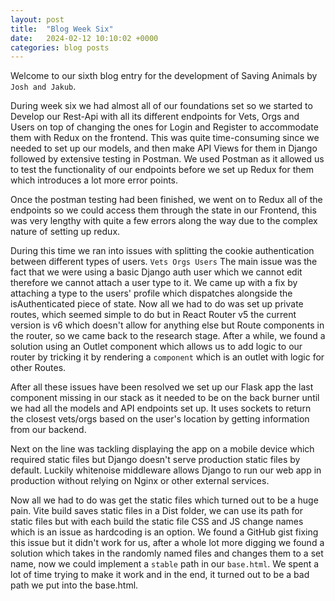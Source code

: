 ```yaml
---
layout: post
title:  "Blog Week Six"
date:   2024-02-12 10:10:02 +0000
categories: blog posts
---
```

Welcome to our sixth blog entry for the development of Saving Animals by `Josh and Jakub`.

During week six we had almost all of our foundations set so we started to Develop our Rest-Api with all its different endpoints for Vets, Orgs and Users on top of changing the ones for Login and Register to accommodate them with Redux on the frontend. This was quite time-consuming since we needed to set up our models, and then make API Views for them in Django followed by extensive testing in Postman.
We used Postman as it allowed us to test the functionality of our endpoints before we set up Redux for them which introduces a lot more error points.

Once the postman testing had been finished, we went on to Redux all of the endpoints so we could access them through the state in our Frontend, this was very lengthy with quite a few errors along the way due to the complex nature of setting up redux. 

During this time we ran into issues with splitting the cookie authentication between different types of users. `Vets Orgs Users` The main issue was the fact that we were using a basic Django auth user which we cannot edit therefore we cannot attach a user type to it. We came up with a fix by attaching a type to the users' profile which dispatches alongside the isAuthenticated piece of state. Now all we had to do was set up private routes, which seemed simple to do but in React Router v5 the current version is v6 which doesn't allow for anything else but Route components in the router, so we came back to the research stage. After a while, we found a solution using an Outlet component which allows us to add logic to our router by tricking it by rendering a `component` which is an outlet with logic for other Routes.

After all these issues have been resolved we set up our Flask app the last component missing in our stack as it needed to be on the back burner until we had all the models and API endpoints set up. It uses sockets to return the closest vets/orgs based on the user's location by getting information from our backend.

Next on the line was tackling displaying the app on a mobile device which required static files but Django doesn't serve production static files by default. Luckily whitenoise middleware allows Django to run our web app in production without relying on Nginx or other external services. 

Now all we had to do was get the static files which turned out to be a huge pain. Vite build saves static files in a Dist folder, we can use its path for static files but with each build the static file CSS and JS change names which is an issue as hardcoding is an option. We found a GitHub gist fixing this issue but it didn't work for us, after a whole lot more digging we found a solution which takes in the randomly named files and changes them to a set name, now we could implement a `stable` path in our `base.html`. We spent a lot of time trying to make it work and in the end, it turned out to be a bad path we put into the base.html.
